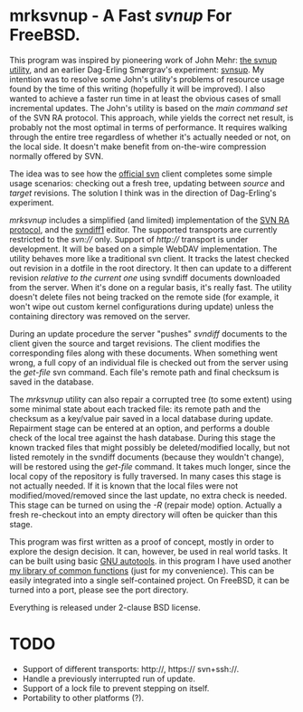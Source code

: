 mrksvnup - A Fast _svnup_ For FreeBSD.
======================================


This program was inspired by pioneering work of John Mehr: [the svnup
utility](http://jcm.dsl.visi.com/freebsd/svnup/), and an earlier
Dag-Erling Smørgrav's experiment:
[svnsup](http://svnweb.freebsd.org/base/user/des/svnsup/).  My intention
was to resolve some John's utility's problems of resource usage found by
the time of this writing (hopefully it will be improved).  I also wanted
to achieve a faster run time in at least the obvious cases of small
incremental updates.  The John's utility is based on the _main command
set_ of the SVN RA protocol.  This approach, while yields the correct net
result, is probably not the most optimal in terms of performance. It
requires walking through the entire tree regardless of whether it's
actually needed or not, on the local side.  It doesn't make benefit from
on-the-wire compression normally offered by SVN.

The idea was to see how the [official svn](http://subversion.apache.org/)
client completes some simple usage scenarios: checking out a fresh tree,
updating between _source_ and _target_ revisions. The solution I think was
in the direction of Dag-Erling's experiment.

_mrksvnup_ includes a simplified (and limited) implementation of the [SVN
RA protocol][1], and the [svndiff1][2] editor. The supported transports
are currently restricted to the _svn://_ only. Support of _http://_
transport is under development. It will be based on a simple WebDAV
implementation. The utility behaves more like a traditional svn client.
It tracks the latest checked out revision in a dotfile in the root
directory.  It then can update to a different revision _relative to the
current one_ using svndiff documents downloaded from the server. When it's
done on a regular basis, it's really fast. The utility doesn't delete
files not being tracked on the remote side (for example, it won't wipe out
custom kernel configurations during update) unless the containing
directory was removed on the server.

During an update procedure the server "pushes" _svndiff_ documents to the
client given the source and target revisions. The client modifies the
corresponding files along with these documents.  When something went
wrong, a full copy of an individual file is checked out from the server
using the _get-file_ svn command.  Each file's remote path and final
checksum is saved in the database.

The _mrksvnup_ utility can also repair a corrupted tree (to some extent)
using some minimal state about each tracked file: its remote path and the
checksum as a key/value pair saved in a local database during update.
Repairment stage can be entered at an option, and performs a double check
of the local tree against the hash database. During this stage the known
tracked files that might possibly be deleted/modified locally, but not
listed remotely in the svndiff documents (because they wouldn't change),
will be restored using the _get-file_ command. It takes much longer, since
the local copy of the repository is fully traversed.  In many cases this
stage is not actually needed.  If it is known that the local files were
not modified/moved/removed since the last update, no extra check is
needed. This stage can be turned on using the _-R_ (repair mode) option.
Actually a fresh re-checkout into an empty directory will often be quicker
than this stage.

This program was first written as a proof of concept, mostly in order to
explore the design decision. It can, however, be used in real world tasks.
It can be built using basic [GNU autotools][4]. in this program I have
used another [my library of common functions][5] (just for my convenience).
This can be easily integrated into a single self-contained project. On
FreeBSD, it can be turned into a port, please see the port directory.

Everything is released under 2-clause BSD license.


TODO
====

* Support of different transports: http://, https:// svn+ssh://.
* Handle a previously interrupted run of update.
* Support of a lock file to prevent stepping on itself.
* Portability to other platforms (?).


[1]: http://svn.apache.org/repos/asf/subversion/trunk/subversion/libsvn_ra_svn/protocol "RA SVN Protocol Specification"
[2]: http://svn.apache.org/repos/asf/subversion/trunk/notes/svndiff
[3]: https://metacpan.org/module/Parse::SVNDiff
[4]: http://en.wikipedia.org/wiki/GNU_build_system 
[5]: https://github.com/mkushnir/mrkcommon
